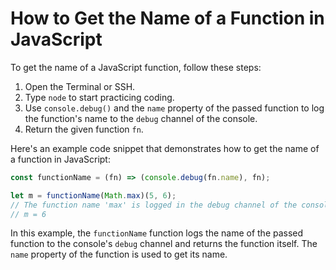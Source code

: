 # How to Get the Name of a Function in JavaScript

To get the name of a JavaScript function, follow these steps:

1. Open the Terminal or SSH.
2. Type `node` to start practicing coding.
3. Use `console.debug()` and the `name` property of the passed function to log the function's name to the `debug` channel of the console.
4. Return the given function `fn`.

Here's an example code snippet that demonstrates how to get the name of a function in JavaScript:

```js
const functionName = (fn) => (console.debug(fn.name), fn);

let m = functionName(Math.max)(5, 6);
// The function name 'max' is logged in the debug channel of the console.
// m = 6
```

In this example, the `functionName` function logs the name of the passed function to the console's `debug` channel and returns the function itself. The `name` property of the function is used to get its name.
